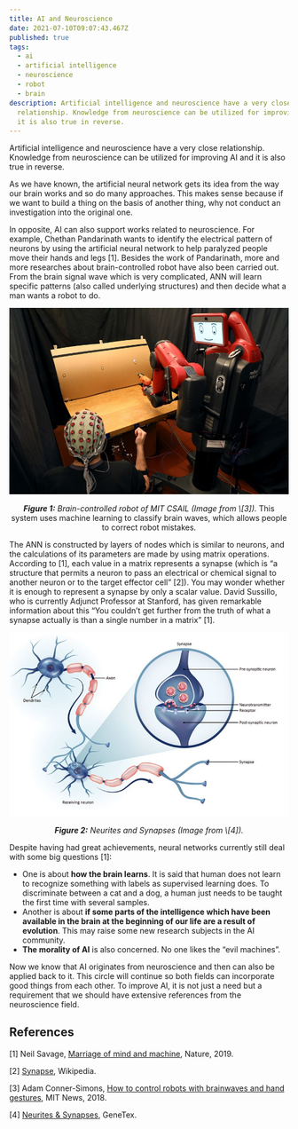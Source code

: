 ```yaml
---
title: AI and Neuroscience
date: 2021-07-10T09:07:43.467Z
published: true
tags:
  - ai
  - artificial intelligence
  - neuroscience
  - robot
  - brain
description: Artificial intelligence and neuroscience have a very close
  relationship. Knowledge from neuroscience can be utilized for improving AI and
  it is also true in reverse.
---
```

Artificial intelligence and neuroscience have a very close relationship. Knowledge from neuroscience can be utilized for improving AI and it is also true in reverse.

As we have known, the artificial neural network gets its idea from the way our brain works and so do many approaches. This makes sense because if we want to build a thing on the basis of another thing, why not conduct an investigation into the original one.

In opposite, AI can also support works related to neuroscience. For example, Chethan Pandarinath wants to identify the electrical pattern of neurons by using the artificial neural network to help paralyzed people move their hands and legs \[1]. Besides the work of Pandarinath, more and more researches about brain-controlled robot have also been carried out. From the brain signal wave which is very complicated, ANN will learn specific patterns (also called underlying structures) and then decide what a man wants a robot to do.

<div>

![](../../static/images/uploads/mit_robot.jpeg)

</div>

<p align=center>
    <em><b>Figure 1:</b> Brain-controlled robot of MIT CSAIL (Image from \[3]).</em> This system uses machine learning to classify brain waves, which allows people to correct robot mistakes.
</p>

The ANN is constructed by layers of nodes which is similar to neurons, and the calculations of its parameters are made by using matrix operations. According to \[1], each value in a matrix represents a synapse (which is “a structure that permits a neuron to pass an electrical or chemical signal to another neuron or to the target effector cell” \[2]). You may wonder whether it is enough to represent a synapse by only a scalar value. David Sussillo, who is currently Adjunct Professor at Stanford, has given remarkable information about this “You couldn’t get further from the truth of what a synapse actually is than a single number in a matrix” \[1].

<div>

![](../../static/images/uploads/synapse.jpg)

</div>
<p align=center>
    <em><b>Figure 2:</b> Neurites and Synapses (Image from \[4]).</em>
</p>

Despite having had great achievements, neural networks currently still deal with some big questions \[1]:

* One is about **how the brain learns**. It is said that human does not learn to recognize something with labels as supervised learning does. To discriminate between a cat and a dog, a human just needs to be taught the first time with several samples.
* Another is about **if some parts of the intelligence which have been available in the brain at the beginning of our life are a result of evolution**. This may raise some new research subjects in the AI community.
* **The morality of AI** is also concerned. No one likes the “evil machines”.

Now we know that AI originates from neuroscience and then can also be applied back to it. This circle will continue so both fields can incorporate good things from each other. To improve AI, it is not just a need but a requirement that we should have extensive references from the neuroscience field.

## References

\[1] Neil Savage, [Marriage of mind and machine](https://braincouncil.be/en/burden-of-brain-diseases_evidence/the-brain/brain-s15-artificial-intelligence.pdf), Nature, 2019.

\[2] [Synapse](https://en.wikipedia.org/wiki/Synapse), Wikipedia.

\[3] Adam Conner-Simons, [How to control robots with brainwaves and hand gestures](https://news.mit.edu/2018/how-to-control-robots-with-brainwaves-hand-gestures-mit-csail-0620), MIT News, 2018.

\[4] [Neurites & Synapses](https://www.genetex.com/Research/Overview/neuroscience/neurites_synapses), GeneTex.